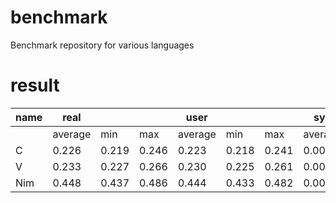 # benchmark
Benchmark repository for various languages

# result
| name | real | | | user | | | sys | | |
| ---- | ----- | ----- | ----- | ----- | ----- | ----- | ----- | ----- | ----- |
| | average | min | max | average | min | max | average | min | max |
| C | 0.226 | 0.219 | 0.246 | 0.223 | 0.218 | 0.241 | 0.000 | 0.0 | 0.001 |
| V | 0.233 | 0.227 | 0.266 | 0.230 | 0.225 | 0.261 | 0.000 | 0.0 | 0.002 |
| Nim | 0.448 | 0.437 | 0.486 | 0.444 | 0.433 | 0.482 | 0.000 | 0.0 | 0.002 |